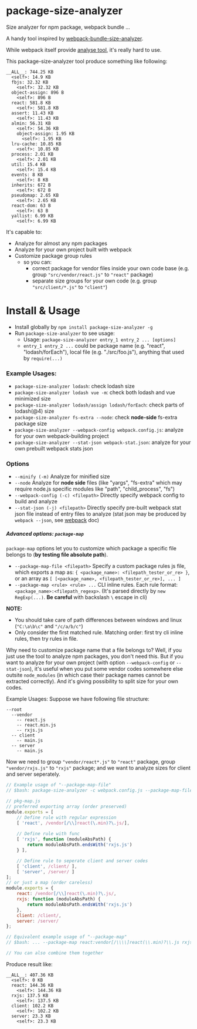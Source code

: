 # package-size-analyzer
Size analyzer for npm package, webpack bundle ...

A handy tool inspired by [webpack-bundle-size-analyzer](https://github.com/robertknight/webpack-bundle-size-analyzer).

While webpack itself provide [analyse tool](http://webpack.github.com/analyse), it's really hard to use.

This package-size-analyzer tool produce something like following:

```
__ALL__: 744.25 KB
  <self>: 14.9 KB
  fbjs: 32.32 KB
    <self>: 32.32 KB
  object-assign: 896 B
    <self>: 896 B
  react: 581.8 KB
    <self>: 581.8 KB
  assert: 11.43 KB
    <self>: 11.43 KB
  almin: 56.31 KB
    <self>: 54.36 KB
    object-assign: 1.95 KB
      <self>: 1.95 KB
  lru-cache: 10.85 KB
    <self>: 10.85 KB
  process: 2.01 KB
    <self>: 2.01 KB
  util: 15.4 KB
    <self>: 15.4 KB
  events: 8 KB
    <self>: 8 KB
  inherits: 672 B
    <self>: 672 B
  pseudomap: 2.65 KB
    <self>: 2.65 KB
  react-dom: 63 B
    <self>: 63 B
  yallist: 6.99 KB
    <self>: 6.99 KB
```

It's capable to:

- Analyze for almost any npm packages
- Analyze for your own project built with webpack
- Customize package group rules
  - so you can:
    - correct package for vendor files inside your own code base (e.g. group `"src/vendor/react.js"` to `"react"` package)
    - separate size groups for your own code (e.g. group `"src/client/*.js"` to `"client"`)


# Install & Usage

- Install globally by `npm install package-size-analyzer -g`
- Run `package-size-analyzer` to see usage:
  - Usage: `package-size-analyzer entry_1 entry_2 ... [options]`
  - `entry_1 entry_2 ...` could be package name (e.g. "react", "lodash/forEach"), local file (e.g. "./src/foo.js"), anything that used by `require(...)`

### Example Usages:

- `package-size-analyzer lodash`: check lodash size
- `package-size-analyzer lodash vue -m`: check both lodash and vue minimized size
- `package-size-analyzer lodash/assign lodash/forEach`: check parts of lodash(@4) size
- `package-size-analyzer fs-extra --node`: check **node-side** fs-extra package size
- `package-size-analyzer --webpack-config webpack.config.js`: analyze for your own webpack-building project
- `package-size-analyzer --stat-json webpack-stat.json`: analyze for your own prebuilt webpack stats json

### Options

- `--minify (-m)` Analyze for minified size
- `--node` Analyze for **node side** files (like "yargs", "fs-extra" which may require node.js specific modules like "path", "child_process", "fs")
- `--webpack-config (-c) <filepath>` Directly specify webpack config to build and analyze
- `--stat-json (-j) <filepath>` Directly specify pre-built webpack stat json file instead of entry files to analyze (stat json may be produced by `webpack --json`, see [webpack](http://webpack.github.io/docs/cli.html#json) doc)

##### Advanced options: `package-map`

`package-map` options let you to customize which package a specific file belongs to (**by testing file absolute path**).

- `--package-map-file <filepath>` Specify a custom package rules js file, which exports a map as: `{ <package_name>: <filepath_tester_or_re> }`, or an array as `[ [<package_name>, <filepath_tester_or_re>], ... ]`
- `--package-map <rule> <rule> ...` CLI inline rules. Each rule format: `<package_name>:<filepath_regexp>`. (It's parsed directly by `new RegExp(...)`. **Be careful** with backslash `\` escape in cli)

**NOTE:**
  - You should take care of path differences between windows and linux (`"C:\a\b\c"` and `"/c/a/b/c"`)
  - Only consider the first matched rule. Matching order: first try cli inline rules, then try rules in file.

Why need to customize package name that a file belongs to? Well, if you just use the tool to analyze npm packages, you don't need this. But if you want to analyze for your own project (with option `--webpack-config` or `--stat-json`), it's useful when you put some vendor codes somewhere else outsite `node_modules` (in which case their package names cannot be extracted correctly). And it's giving possibility to split size for your own codes.

Example Usages: Suppose we have following file structure:

```
--root
  --vendor
    -- react.js
    -- react.min.js
    -- rxjs.js
  -- client
    -- main.js
  -- server
    -- main.js
```

Now we need to group `"vendor/react*.js"` to `"react"` package, group `"vendor/rxjs.js"` to `"rxjs"` package; and we want to analyze sizes for client and server seperately.

```javascript
// Example usage of "--package-map-file"
// $bash: package-size-analyzer -c webpack.config.js --package-map-file pkg-map.js

// pkg-map.js
// preferred exporting array (order preserved)
module.exports = [
    // Define rule with regular expression
    [ 'react', /vendor[/\\]react(\.min)?\.js/],
    
    // Define rule with func
    [ 'rxjs', function (moduleAbsPath) {
        return moduleAbsPath.endsWith('rxjs.js')
    } ],

    // Define rule to seperate client and server codes
    [ 'client', /client/ ],
    [ 'server', /server/ ]
];
// or just a map (order careless)
module.exports = {
    react: /vendor[/\\]react(\.min)?\.js/,
    rxjs: function (moduleAbsPath) {
        return moduleAbsPath.endsWith('rxjs.js')
    },
    client: /client/,
    server: /server/
};

// Equivalent example usage of "--package-map"
// $bash: ... --package-map react:vendor[/\\\\]react(\\.min)?\\.js rxjs:rxjs\\.js$ client:client server:server

// You can also combine them together
```

Produce result like:

```
__ALL__: 407.36 KB
  <self>: 0 KB
  react: 144.36 KB
    <self>: 144.36 KB
  rxjs: 137.5 KB
    <self>: 137.5 KB
  client: 102.2 KB
    <self>: 102.2 KB
  server: 23.3 KB
    <self>: 23.3 KB
```
